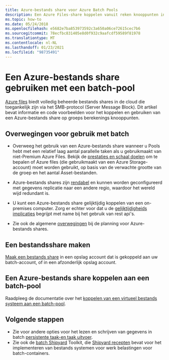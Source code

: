 ```yaml
---
title: Azure-bestands share voor Azure Batch Pools
description: Een Azure Files-share koppelen vanuit reken knooppunten in een Linux-of Windows-groep in Azure Batch.
ms.topic: how-to
ms.date: 05/24/2018
ms.openlocfilehash: e5682e7ba853973592c3a650a06ce72615cec7b6
ms.sourcegitcommit: 78ecfbc831405e8d0f932c9aafcdf59589f81978
ms.translationtype: MT
ms.contentlocale: nl-NL
ms.lasthandoff: 01/23/2021
ms.locfileid: "98735491"
---
```

# <a name="use-an-azure-file-share-with-a-batch-pool"></a>Een Azure-bestands share gebruiken met een batch-pool

[Azure files](../storage/files/storage-files-introduction.md) biedt volledig beheerde bestands shares in de cloud die toegankelijk zijn via het SMB-protocol (Server Message Block). Dit artikel bevat informatie en code voorbeelden voor het koppelen en gebruiken van een Azure-bestands share op groeps berekenings knooppunten.

## <a name="considerations-for-use-with-batch"></a>Overwegingen voor gebruik met batch

* Overweeg het gebruik van een Azure-bestands share wanneer u Pools hebt met een relatief laag aantal parallelle taken als u gebruikmaakt van niet-Premium Azure Files. Bekijk de [prestaties en schaal doelen](../storage/files/storage-files-scale-targets.md) om te bepalen of Azure files (die gebruikmaakt van een Azure Storage-account) moet worden gebruikt, op basis van de verwachte grootte van de groep en het aantal Asset-bestanden. 

* Azure-bestands shares zijn [rendabel](https://azure.microsoft.com/pricing/details/storage/files/) en kunnen worden geconfigureerd met gegevens replicatie naar een andere regio, waardoor het wereld wijd redundant is. 

* U kunt een Azure-bestands share gelijktijdig koppelen van een on-premises computer. Zorg er echter voor dat u de [gelijktijdigheids implicaties](../storage/blobs/concurrency-manage.md) begrijpt met name bij het gebruik van rest api's.

* Zie ook de algemene [overwegingen](../storage/files/storage-files-planning.md) bij de planning voor Azure-bestands shares.


## <a name="create-a-file-share"></a>Een bestandsshare maken

[Maak een bestands share](../storage/files/storage-how-to-create-file-share.md) in een opslag account dat is gekoppeld aan uw batch-account, of in een afzonderlijk opslag account.

## <a name="mount-an-azure-file-share-on-a-batch-pool"></a>Een Azure-bestands share koppelen aan een batch-pool

Raadpleeg de documentatie over het [koppelen van een virtueel bestands systeem aan een batch-pool](virtual-file-mount.md).

## <a name="next-steps"></a>Volgende stappen

* Zie voor andere opties voor het lezen en schrijven van gegevens in batch [persistente taak-en taak uitvoer](batch-task-output.md).
* Zie ook de [batch Shipyard](https://github.com/Azure/batch-shipyard) Toolkit, die [Shipyard recepten](https://github.com/Azure/batch-shipyard/tree/master/recipes) bevat voor het implementeren van bestands systemen voor werk belastingen voor batch-containers.